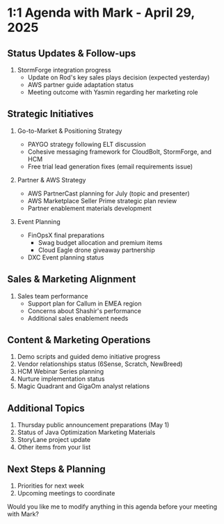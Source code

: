 # 1:1 Agenda with Mark - April 29, 2025

## Status Updates & Follow-ups

1. StormForge integration progress
    - Update on Rod's key sales plays decision (expected yesterday)
    - AWS partner guide adaptation status
    - Meeting outcome with Yasmin regarding her marketing role

## Strategic Initiatives

1. Go-to-Market & Positioning Strategy
    - PAYGO strategy following ELT discussion
    - Cohesive messaging framework for CloudBolt, StormForge, and HCM
    - Free trial lead generation fixes (email requirements issue)
2. Partner & AWS Strategy
    - AWS PartnerCast planning for July (topic and presenter)
    - AWS Marketplace Seller Prime strategic plan review
    - Partner enablement materials development
3. Event Planning
    
    - FinOpsX final preparations
        - Swag budget allocation and premium items
        - Cloud Eagle drone giveaway partnership
    - DXC Event planning status

## Sales & Marketing Alignment

1. Sales team performance
    - Support plan for Callum in EMEA region
    - Concerns about Shashir's performance
    - Additional sales enablement needs

## Content & Marketing Operations

1. Demo scripts and guided demo initiative progress
2. Vendor relationships status (6Sense, Scratch, NewBreed)
3. HCM Webinar Series planning
4. Nurture implementation status
5. Magic Quadrant and GigaOm analyst relations

## Additional Topics

1. Thursday public announcement preparations (May 1)
2. Status of Java Optimization Marketing Materials
3. StoryLane project update
4. Other items from your list

## Next Steps & Planning

1. Priorities for next week
2. Upcoming meetings to coordinate

Would you like me to modify anything in this agenda before your meeting with Mark?